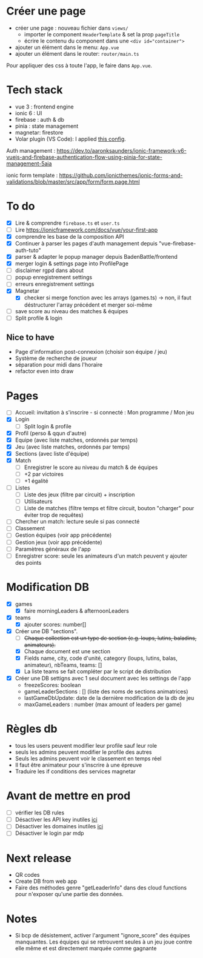 # Créer une page

- créer une page : nouveau fichier dans `views/`
  - importer le component `HeaderTemplate` & set la prop `pageTitle` 
  - écrire le contenu du component dans une `<div id="container">`
- ajouter un élément dans le menu: `App.vue`
- ajouter un élément dans le router:  `router/main.ts`

Pour appliquer des css à toute l'app, le faire dans `App.vue`.

# Tech stack

- vue 3 : frontend engine
- ionic 6 : UI 
- firebase : auth & db
- pinia : state management
- magnetar: firestore 
- Volar plugin (VS Code): I applied [this config](https://github.com/johnsoncodehk/volar/discussions/471).



Auth management : https://dev.to/aaronksaunders/ionic-framework-v6-vuejs-and-firebase-authentication-flow-using-pinia-for-state-management-5aia

ionic form template : https://github.com/ionicthemes/ionic-forms-and-validations/blob/master/src/app/form/form.page.html



# To do 

- [x] Lire & comprendre `firebase.ts` et `user.ts`
- [ ] Lire https://ionicframework.com/docs/vue/your-first-app 
- [x] comprendre les base de la composition API
- [x] Continuer à parser les pages d'auth management depuis "vue-firebase-auth-tuto"
- [x] parser & adapter le popup manager depuis BadenBattle/frontend
- [x] merger login & settings page into ProfilePage
- [ ] disclaimer rgpd dans about
- [ ] popup enregistrement settings
- [ ] erreurs enregistrement settings
- [x] Magnetar
  - [x] checker si merge fonction avec les arrays (games.ts) -> non, il faut déstructurer l'array précédent et merger soi-même
- [ ] save score au niveau des matches & équipes
- [ ] Split profile & login

## Nice to have

- Page d'information post-connexion (choisir son équipe / jeu)
- Système de recherche de joueur
- séparation pour midi dans l'horaire
- refactor even into draw

# Pages

- [ ] Accueil: invitation à s'inscrire - si connecté : Mon programme / Mon jeu
- [x] Login
  - [ ] Split login & profile
- [x] Profil (perso & qqun d'autre)
- [x] Equipe (avec liste matches, ordonnés par temps)
- [x] Jeu (avec liste matches, ordonnés par temps)
- [x] Sections (avec liste d'équipe)
- [x] Match
  - [ ] Enregistrer le score au niveau du match & de équipes
  - [ ] +2 par victoires
  - [ ] +1 égalité
  
- [ ] Listes
  - [ ] Liste des jeux (filtre par circuit) + inscription
  - [ ] Utilisateurs
  - [ ] Liste de matches (filtre temps et filtre circuit, bouton "charger" pour éviter trop de requêtes)
- [ ] Chercher un match: lecture seule si pas connecté
- [ ] Classement
- [ ] Gestion équipes (voir app précédente)
- [ ] Gestion jeux (voir app précédente)
- [ ] Paramètres généraux de l'app
- [ ] Enregistrer score: seule les animateurs d'un match peuvent y ajouter des points

# Modification DB

- [x] games
  - [x] faire morningLeaders & afternoonLeaders
- [x] teams
  - [x] ajouter scores: number[]
- [x] Créer une DB "sections". 
  - [ ] ~~Chaque collection est un type de section (e.g. loups, lutins, baladins, animateurs).~~ 
  - [x] Chaque document est une section
  - [x] Fields name, city, code d'unité, category (loups, lutins, balas, animateur), nbTeams, teams: []
  - [x] La liste teams se fait compléter par le script de distribution
- [x] Créer une DB settigns avec 1 seul document avec les settings de l'app
  - freezeScores: boolean
  - gameLeaderSections : [] (liste des noms de sections animatrices)
  - lastGameDbUpdate: date de la dernière modification de la db de jeu
  - maxGameLeaders : number (max amount of leaders per game)

# Règles db

- tous les users peuvent modifier leur profile sauf leur role
- seuls les admins peuvent modifier le profile des autres
- Seuls les admins peuvent voir le classement en temps réel
- Il faut être animateur pour s'inscrire à une épreuve
- Traduire les if conditions des services magnetar

# Avant de mettre en prod

- [ ] vérifier les DB rules
- [ ] Désactiver les API key inutiles [ici](https://console.cloud.google.com/apis/credentials?project=badenbattle-a0dec)
- [ ] Désactiver les domaines inutiles [ici](https://console.firebase.google.com/u/0/project/badenbattle-a0dec/authentication/providers)
- [ ] Désactiver le login par mdp

# Next release

- QR codes
- Create DB from web app
- Faire des méthodes genre "getLeaderInfo" dans des cloud functions pour n'exposer qu'une partie des données.

# Notes

- Si bcp de désistement, activer l'argument "ignore_score" des équipes manquantes. Les équipes qui se retrouvent seules à un jeu joue contre elle même et est directement marquée comme gagnante